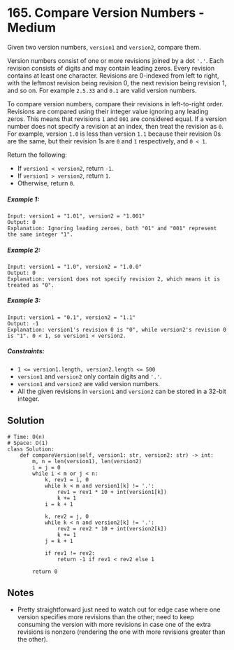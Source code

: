 # 165. Compare Version Numbers - Medium

Given two version numbers, `version1` and `version2`, compare them.

Version numbers consist of one or more revisions joined by a dot `'.'`. Each revision consists of digits and may contain leading zeros. Every revision contains at least one character. Revisions are 0-indexed from left to right, with the leftmost revision being revision 0, the next revision being revision 1, and so on. For example `2.5.33` and `0.1` are valid version numbers.

To compare version numbers, compare their revisions in left-to-right order. Revisions are compared using their integer value ignoring any leading zeros. This means that revisions `1` and `001` are considered equal. If a version number does not specify a revision at an index, then treat the revision as `0`. For example, version `1.0` is less than version `1.1` because their revision 0s are the same, but their revision 1s are `0` and `1` respectively, and `0 < 1`.

Return the following:

- If `version1 < version2`, return `-1`.
- If `version1 > version2`, return `1`.
- Otherwise, return `0`.


##### Example 1:

```
Input: version1 = "1.01", version2 = "1.001"
Output: 0
Explanation: Ignoring leading zeroes, both "01" and "001" represent the same integer "1".
```

##### Example 2:

```
Input: version1 = "1.0", version2 = "1.0.0"
Output: 0
Explanation: version1 does not specify revision 2, which means it is treated as "0".
```

##### Example 3:

```
Input: version1 = "0.1", version2 = "1.1"
Output: -1
Explanation: version1's revision 0 is "0", while version2's revision 0 is "1". 0 < 1, so version1 < version2.
```

##### Constraints:

- `1 <= version1.length, version2.length <= 500`
- `version1` and `version2` only contain digits and `'.'`.
- `version1` and `version2` are valid version numbers.
- All the given revisions in `version1` and `version2` can be stored in a 32-bit integer.

## Solution

```
# Time: O(n)
# Space: O(1)
class Solution:
    def compareVersion(self, version1: str, version2: str) -> int:
        m, n = len(version1), len(version2)
        i = j = 0
        while i < m or j < n:
            k, rev1 = i, 0
            while k < m and version1[k] != '.':
                rev1 = rev1 * 10 + int(version1[k])
                k += 1
            i = k + 1
            
            k, rev2 = j, 0
            while k < n and version2[k] != '.':
                rev2 = rev2 * 10 + int(version2[k])
                k += 1
            j = k + 1
            
            if rev1 != rev2:
                return -1 if rev1 < rev2 else 1
            
        return 0
```

## Notes
- Pretty straightforward just need to watch out for edge case where one version specifies more revisions than the other; need to keep consuming the version with more revisions in case one of the extra revisions is nonzero (rendering the one with more revisions greater than the other).